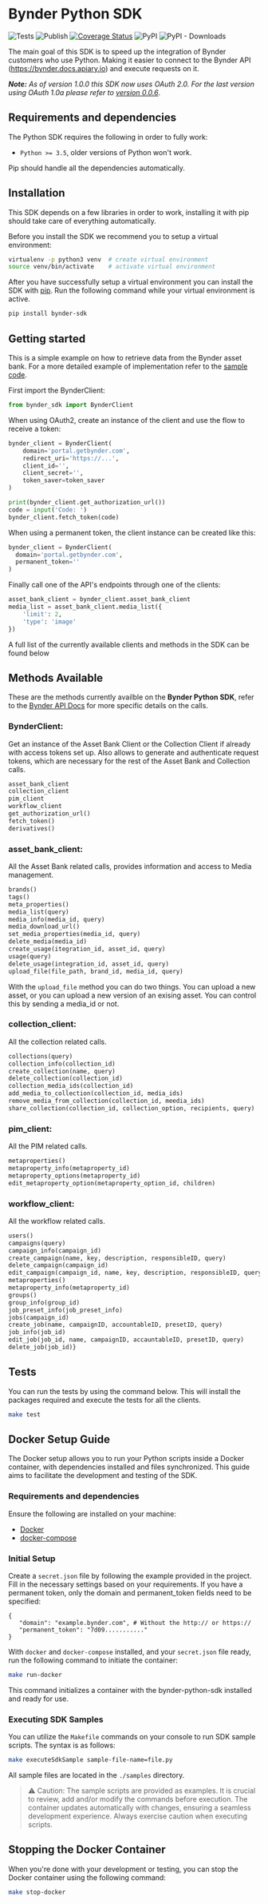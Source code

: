 Bynder Python SDK
=================

![Tests](https://github.com/Bynder/bynder-python-sdk/workflows/Tests/badge.svg)
![Publish](https://github.com/Bynder/bynder-python-sdk/workflows/Publish/badge.svg)
[![Coverage Status](https://coveralls.io/repos/github/Bynder/bynder-python-sdk/badge.svg?branch=master)](https://coveralls.io/github/Bynder/bynder-python-sdk?branch=master)
![PyPI](https://img.shields.io/pypi/v/bynder-sdk)
![PyPI - Downloads](https://img.shields.io/pypi/dm/bynder-sdk?color=orange)

The main goal of this SDK is to speed up the integration of Bynder
customers who use Python. Making it easier to connect to the Bynder API
(<https://bynder.docs.apiary.io>) and execute requests on it.

_**Note:** As of version 1.0.0 this SDK now uses OAuth 2.0. For the last
version using OAuth 1.0a please refer to
[version 0.0.6](https://github.com/Bynder/bynder-python-sdk/tree/0.0.6)_.

Requirements and dependencies
-----------------------------

The Python SDK requires the following in order to fully work:

-   `Python >= 3.5`, older versions of Python won't work.

Pip should handle all the dependencies automatically.

Installation
------------

This SDK depends on a few libraries in order to work, installing it with
pip should take care of everything automatically.

Before you install the SDK we recommend you to setup a virtual
environment:

```bash
virtualenv -p python3 venv  # create virtual environment
source venv/bin/activate    # activate virtual environment
```

After you have successfully setup a virtual environment you can install
the SDK with [pip](https://pip.pypa.io/en/stable/installing/). Run the
following command while your virtual environment is active.

```bash
pip install bynder-sdk
```

Getting started
---------------

This is a simple example on how to retrieve data from the Bynder asset
bank. For a more detailed example of implementation refer to the [sample
code](https://github.com/Bynder/bynder-python-sdk/blob/master/example/app.py).

First import the BynderClient:

```python
from bynder_sdk import BynderClient
```

When using OAuth2, create an instance of the client and use the flow
to receive a token:

```python
bynder_client = BynderClient(
    domain='portal.getbynder.com',
    redirect_uri='https://...',
    client_id='',
    client_secret='',
    token_saver=token_saver
)

print(bynder_client.get_authorization_url())
code = input('Code: ')
bynder_client.fetch_token(code)
```

When using a permanent token, the client instance can be created like this:

```python
bynder_client = BynderClient(
  domain='portal.getbynder.com',
  permanent_token=''
)
```

Finally call one of the API's endpoints through one of the clients:

```python
asset_bank_client = bynder_client.asset_bank_client
media_list = asset_bank_client.media_list({
    'limit': 2,
    'type': 'image'
})
```

A full list of the currently available clients and methods in the SDK
can be found below

Methods Available
-----------------

These are the methods currently availble on the **Bynder Python SDK**,
refer to the [Bynder API Docs](http://docs.bynder.apiary.io/) for more
specific details on the calls.

### BynderClient:

Get an instance of the Asset Bank Client or the Collection Client if
already with access tokens set up. Also allows to generate and
authenticate request tokens, which are necessary for the rest of the
Asset Bank and Collection calls.

```python
asset_bank_client
collection_client
pim_client
workflow_client
get_authorization_url()
fetch_token()
derivatives()
```

### asset\_bank\_client:

All the Asset Bank related calls, provides information and access to
Media management.

```python
brands()
tags()
meta_properties()
media_list(query)
media_info(media_id, query)
media_download_url()
set_media_properties(media_id, query)
delete_media(media_id)
create_usage(itegration_id, asset_id, query)
usage(query)
delete_usage(integration_id, asset_id, query)
upload_file(file_path, brand_id, media_id, query)
```

With the `upload_file` method you can do two things. You can upload a
new asset, or you can upload a new version of an exising asset. You can
control this by sending a media\_id or not.

### collection\_client:

All the collection related calls.

```python
collections(query)
collection_info(collection_id)
create_collection(name, query)
delete_collection(collection_id)
collection_media_ids(collection_id)
add_media_to_collection(collection_id, media_ids)
remove_media_from_collection(collection_id, meedia_ids)
share_collection(collection_id, collection_option, recipients, query)
```

### pim\_client:

All the PIM related calls.

```python
metaproperties()
metaproperty_info(metaproperty_id)
metaproperty_options(metaproperty_id)
edit_metaproperty_option(metaproperty_option_id, children)
```

### workflow\_client:

All the workflow related calls.

```python
users()
campaigns(query)
campaign_info(campaign_id)
create_campaign(name, key, description, responsibleID, query)
delete_campaign(campaign_id)
edit_campaign(campaign_id, name, key, description, responsibleID, query)
metaproperties()
metaproperty_info(metaproperty_id)
groups()
group_info(group_id)
job_preset_info(job_preset_info)
jobs(campaign_id)
create_job(name, campaignID, accountableID, presetID, query)
job_info(job_id)
edit_job(job_id, name, campaignID, accauntableID, presetID, query)
delete_job(job_id)}
```

Tests
-----

You can run the tests by using the command below. This will install the
packages required and execute the tests for all the clients.

```bash
make test
```

Docker Setup Guide
-----------------

The Docker setup allows you to run your Python scripts inside a Docker container, with dependencies installed and files synchronized. This guide aims to facilitate the development and testing of the SDK.

### Requirements and dependencies

Ensure the following are installed on your machine:

-   [Docker](https://www.docker.com/get-started/)
-   [docker-compose](https://docs.docker.com/compose/)

### Initial Setup

Create a `secret.json` file by following the example provided in the project. Fill in the necessary settings based on your requirements. If you have a permanent token, only the domain and permanent_token fields need to be specified:
 ```
 {
    "domain": "example.bynder.com", # Without the http:// or https://
    "permanent_token": "7d09..........."
}
 ```

With `docker` and `docker-compose` installed, and your `secret.json` file ready, run the following command to initiate the container:
```bash
make run-docker
```
This command initializes a container with the bynder-python-sdk installed and ready for use.

### Executing SDK Samples

You can utilize the `Makefile` commands on your console to run SDK sample scripts. The syntax is as follows:
```bash
make executeSdkSample sample-file-name=file.py
```
All sample files are located in the `./samples` directory.

> :warning: Caution: The sample scripts are provided as examples. It is crucial to review, add and/or modify the commands before execution. The container updates automatically with changes, ensuring a seamless development experience. Always exercise caution when executing scripts.

## Stopping the Docker Container

When you're done with your development or testing, you can stop the Docker container using the following command:

```bash
make stop-docker
```
